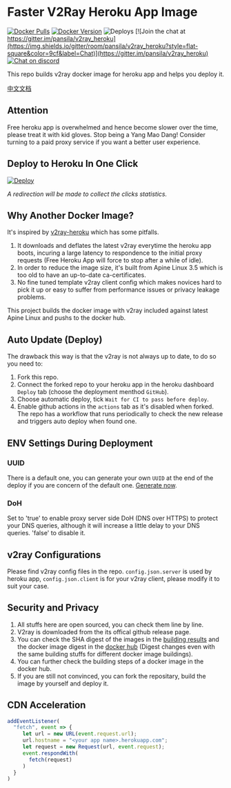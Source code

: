 # Faster V2Ray Heroku App Image
[![Docker Pulls](https://img.shields.io/docker/pulls/pansila/v2ray_heroku.svg?style=flat-square&label=Pulls&logo=docker&color=green)](https://hub.docker.com/r/pansila/v2ray_heroku)
[![Docker Version](https://img.shields.io/docker/v/pansila/v2ray_heroku?sort=date&style=flat-square&label=Version&logo=docker&color=blue)](https://hub.docker.com/r/pansila/v2ray_heroku)
![Deploys](https://img.shields.io/endpoint?url=https%3a%2f%2fstats.mideuu.tk%2fbadge)
[![Join the chat at https://gitter.im/pansila/v2ray_heroku](https://img.shields.io/gitter/room/pansila/v2ray_heroku?style=flat-square&color=9cf&label=Chat)](https://gitter.im/pansila/v2ray_heroku)
[![Chat on discord](https://img.shields.io/discord/852170555855732756?color=9cf&label=Discord&style=flat-square)](https://discord.gg/W7gwgsYZG5)

This repo builds v2ray docker image for heroku app and helps you deploy it.

[中文文档](https://github.com/pansila/v2ray_heroku/blob/main/README_ZH.md)

## Attention
Free heroku app is overwhelmed and hence become slower over the time, please treat it with kid gloves. Stop being a Yang Mao Dang! Consider turning to a paid proxy service if you want a better user experience.

## Deploy to Heroku In One Click
[![Deploy](https://www.herokucdn.com/deploy/button.png)](https://stats.mideuu.tk/?redirect=https%3A%2F%2Fdashboard.heroku.com/new?template=https%3A%2F%2Fgithub.com%2Fpansila%2Fv2ray_heroku)

*A redirection will be made to collect the clicks statistics.*

## Why Another Docker Image?
It's inspired by [v2ray-heroku](https://github.com/bclswl0827/v2ray-heroku) which has some pitfalls.
1. It downloads and deflates the latest v2ray everytime the heroku app boots, incuring a large latency to respondence to the initial proxy requests (Free Heroku App will force to stop after a while of idle).
2. In order to reduce the image size, it's built from Apine Linux 3.5 which is too old to have an up-to-date ca-certificates.
3. No fine tuned template v2ray client config which makes novices hard to pick it up or easy to suffer from performance issues or privacy leakage problems.

This project builds the docker image with v2ray included against latest Apine Linux and pushs to the docker hub.

## Auto Update (Deploy)
The drawback this way is that the v2ray is not always up to date, to do so you need to:
1. Fork this repo.
2. Connect the forked repo to your heroku app in the heroku dashboard `Deploy` tab (choose the deployment menthod `GitHub`).
3. Choose automatic deploy, tick `Wait for CI to pass before deploy`.
4. Enable github actions in the `actions` tab as it's disabled when forked. The repo has a workflow that runs periodically to check the new release and triggers auto deploy when found one.

## ENV Settings During Deployment
### UUID
There is a default one, you can generate your own `UUID` at the end of the deploy if you are concern of the default one. [Generate now](https://www.uuidgenerator.net/version4).
### DoH
Set to 'true' to enable proxy server side DoH (DNS over HTTPS) to protect your DNS queries, although it will increase a little delay to your DNS queries. 'false' to disable it.

## v2ray Configurations
Please find v2ray config files in the repo. `config.json.server` is used by heroku app, `config.json.client` is for your v2ray client, please modify it to suit your case.

## Security and Privacy
1. All stuffs here are open sourced, you can check them line by line.
2. V2ray is downloaded from the its offical github release page.
3. You can check the SHA digest of the images in the [building results](https://github.com/pansila/v2ray_heroku/actions) and the docker image digest in the [docker hub](https://hub.docker.com/r/pansila/v2ray_heroku/tags) (Digest changes even with the same building stuffs for different docker image buildings).
4. You can further check the building steps of a docker image in the docker hub.
5. If you are still not convinced, you can fork the repositary, build the image by yourself and deploy it.

## CDN Acceleration
```js
addEventListener(
  "fetch", event => {
     let url = new URL(event.request.url);
     url.hostname = "<your app name>.herokuapp.com";
     let request = new Request(url, event.request);
     event.respondWith(
       fetch(request)
     )
  }
)
```

